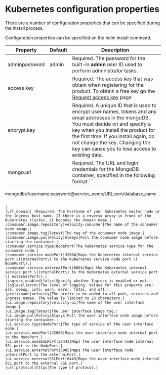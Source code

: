 # Kubernetes configuration properties

There are a number of configuration properties that can be specified during the install process.

Configuration properties can be specified on the helm install command.

|Property|Default|Description|
|--------|-------|-----------|
|adminpassword|admin|Required. The password for the built-in **admin** user ID used to perform administrator tasks.|
|access.key| |Required. The access key that was obtain when registering for the product. To obtain a free key go the [Request access key](https://www.uc-velocity.com/) page|
|encrypt.key| |Required. A unique ID that is used to encrypt user names, tokens and any email addresses in the mongoDB. You must decide on and specify a key when you install the product for the first time. If you install again, do not change the key. Changing the key can cause you to lose access to existing data.|
|mongo.url| |Required. The URL and login credentials for the MongoDB container, specified in the following format:```
mongodb://username:password@service\_name/URL:port/database\_name
```

|
|url.domain| |Required. The hostname of your Kubernetes master node or the Ingress host name. If there is a reverse proxy in front of the Kubernetes cluster, it becomes the domain name.|
|consumer.image.repository|velocity-conusmer|The name of the consumer node image.|
|consumer.image.tag|latest|The tag of the consumer node image.|
|consumer.image.pullPolicy|Always|Pull the consumer node image before starting the container.|
|consumer.service.type|NodePort|The Kubernetes service type for the consumer node.|
|consumer.service.nodePort|32004|Maps the Kubernetes internal service port \(internalPort\) to the Kubernetes service node port \( NodePort\).|
|consumer.service.externalPort|6004|Maps the Kubernetes internal service port \(internalPort\) to the Kubernetes external service port \( externalPort\).|
|ingress.enabled|false|Specify whether Ingress is enabled or not.|
|loglevel|error|The level of logging. Values for this property are: all, debug, info, warn, error, fatal, and off.|
|prefixname|velocity|The prefix to be added to all pods, services and Ingress names. The value is limited to 20 characters.|
|ui.image.repository|velocity-ui|The name of the user interface image.|
|ui.image.tag|latest|The user interface image tag.|
|ui.image.pullPolicy|Always|Pull the user interface node image before starting the container.|
|ui.service.type|NodePort|The type of service of the user interface node.|
|ui.service.nodePort|32080|Maps the user interface node internal port to the NodePort.|
|ui.service.nodeSSLPort|32443|Maps the user interface node internal SSL port to the NodePort.|
|ui.service.externalPort|6005|Maps the user interface node internalPort to the externalPort.|
|ui.service.externalSSLPort|6443|Maps the user interface node internal SSL port to the external SSL port.|
|url.protocol|https|The type of protocol.|


